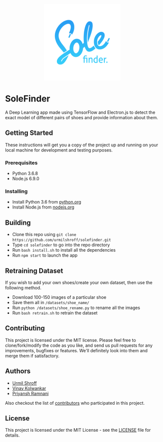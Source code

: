 <p align="center"><img height="250px" width="250px" src="./img/logo/solefinder-text.png" alt="SoleFinder"/></p>

# SoleFinder

A Deep Learning app made using TensorFlow and Electron.js to detect the exact model of different pairs of shoes and provide information about them.

## Getting Started

These instructions will get you a copy of the project up and running on your local machine for development and testing purposes.

### Prerequisites

-   Python 3.6.8
-   Node.js 6.9.0

### Installing

-   Install Python 3.6 from [python.org](https://www.python.org/downloads/release/python-368/)
-   Install Node.js from [nodejs.org](https://nodejs.org/en/download/current/)

## Building

-   Clone this repo using `git clone https://github.com/urmilshroff/solefinder.git`
-   Type `cd solefinder` to go into the repo directory
-   Run `bash install.sh` to install all the dependencies
-   Run `npm start` to launch the app

## Retraining Dataset

If you wish to add your own shoes/create your own dataset, then use the following method.

-   Download 100-150 images of a particular shoe
-   Save them all in `/datasets/shoe_name/`
-   Run `python /datasets/shoe_rename.py` to rename all the images
-   Run `bash retrain.sh` to retrain the dataset

## Contributing

This project is licensed under the MIT license. Please feel free to clone/fork/modify the code as you like, and send us pull requests for any improvements, bugfixes or features. We'll definitely look into them and merge them if satisfactory.

## Authors

-   [Urmil Shroff](https://github.com/urmilshroff)
-   [Vinay Kolwankar](https://github.com/vinay-ai)
-   [Priyansh Ramnani](https://github.com/prince1998)

Also checkout the list of [contributors](https://github.com/urmilshroff/solefinder/contributors) who participated in this project.

## License

This project is licensed under the MIT License - see the [LICENSE](LICENSE) file for details.